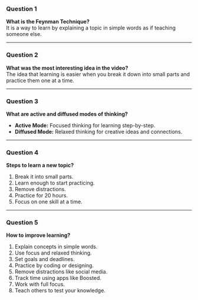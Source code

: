 ### **Question 1**  
**What is the Feynman Technique?**  
It is a way to learn by explaining a topic in simple words as if teaching someone else.  

---

### **Question 2**  
**What was the most interesting idea in the video?**  
The idea that learning is easier when you break it down into small parts and practice them one at a time.  

---

### **Question 3**  
**What are active and diffused modes of thinking?**  
- **Active Mode:** Focused thinking for learning step-by-step.  
- **Diffused Mode:** Relaxed thinking for creative ideas and connections.  

---

### **Question 4**  
**Steps to learn a new topic?**  
1. Break it into small parts.  
2. Learn enough to start practicing.  
3. Remove distractions.  
4. Practice for 20 hours.  
5. Focus on one skill at a time.  

---

### **Question 5**  
**How to improve learning?**  
1. Explain concepts in simple words.  
2. Use focus and relaxed thinking.  
3. Set goals and deadlines.  
4. Practice by coding or designing.  
5. Remove distractions like social media.  
6. Track time using apps like Boosted.  
7. Work with full focus.  
8. Teach others to test your knowledge.  
